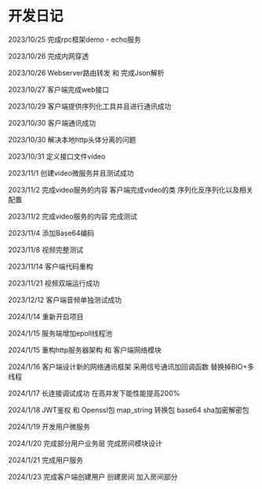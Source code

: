# 开发日记

2023/10/25 完成rpc框架demo - echo服务

2023/10/26 完成内网穿透

2023/10/26 Webserver路由转发 和 完成Json解析

2023/10/27 客户端完成web接口

2023/10/29 客户端提供序列化工具并且进行通讯成功

2023/10/30 客户端通讯成功

2023/10/30 解决本地http头体分离的问题

2023/10/31 定义接口文件video

2023/11/1 创建video微服务并且测试成功

2023/11/2 完成video服务的内容 客户端完成video的类 序列化反序列化以及相关配置

2023/11/2 完成video服务的内容 完成测试

2023/11/4 添加Base64编码

2023/11/8 视频完整测试

2023/11/14 客户端代码重构

2023/11/21 视频双端运行成功

2023/12/12 客户端音频单独测试成功

2024/1/14 重新开启项目

2024/1/15 服务端增加epoll线程池

2024/1/15 重构http服务器架构 和 客户端网络模块

2024/1/16 客户端设计新的网络通讯框架 采用信号通讯加回调函数 替换掉BIO+多线程

2024/1/17 长连接调试成功 在高并发下能性能提高200%

2024/1/18 JWT鉴权 和  Openssl包 map_string 转换包 base64 sha加密解密包

2024/1/19 开发用户微服务

2024/1/20 完成部分用户业务层 完成房间模块设计

2024/1/21 完成用户服务

2024/1/23 完成客户端创建用户 创建房间 加入房间部分

